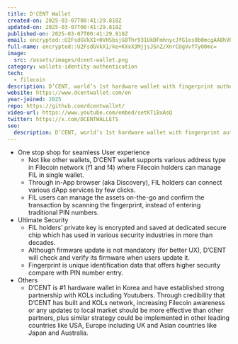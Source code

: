 ```yaml
---
title: D'CENT Wallet
created-on: 2025-03-07T00:41:29.818Z
updated-on: 2025-03-07T00:41:29.818Z
published-on: 2025-03-07T00:41:29.818Z
email: encrypted::U2FsdGVkX1+0VHSbsjG8Thr931UkDFmhnycJfG1es0b0mcgAA8hVP9b6gupIK7CX
full-name: encrypted::U2FsdGVkX1/ke+KXxX3MjjsJSnZ/XnrCOgVvfTyO0mc=
image:
  src: /assets/images/dcent-wallet.png
category: wallets-identity-authentication
tech:
  - filecoin
description: D’CENT, world’s 1st hardware wallet with fingerprint authentication, helps to manage digital assets in 70+ mainnets securely and connects its dApp.
website: https://www.dcentwallet.com/en
year-joined: 2025
repo: https://github.com/dcentwallet/
video-url: https://www.youtube.com/embed/setKTiBxAsQ
twitter: https://x.com/DCENTWALLETS
seo:
  description: D’CENT, world’s 1st hardware wallet with fingerprint authentication, helps to manage digital assets in 70+ mainnets securely and connects its dApp.
---
```


- One stop shop for seamless User experience
  - Not like other wallets, D’CENT wallet supports various address type in Filecoin network (f1 and f4) where Filecoin holders can manage FIL in single wallet.
  - Through in-App browser (aka Discovery), FIL holders can connect various dApp services by few clicks.
  - FIL users can manage the assets on-the-go and confirm the transaction by scanning the fingerprint, instead of entering traditional PIN numbers.
- Ultimate Security
  - FIL holders’ private key is encrypted and saved at dedicated secure chip which has used in various security industries in more than decades.
  - Although firmware update is not mandatory (for better UX), D’CENT will check and verify its firmware when users update it.
  - Fingerprint is unique identification data that offers higher security compare with PIN number entry.
- Others
  - D’CENT is #1 hardware wallet in Korea and have established strong partnership with KOLs including Youtubers. Through credibility that D’CENT has built and KOLs network, increasing Filecoin awareness or any updates to local market should be more effective than other partners, plus similar strategy could be implemented in other leading countries like USA, Europe including UK and Asian countries like Japan and Australia.
